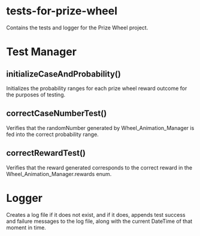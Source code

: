 # tests-for-prize-wheel
Contains the tests and logger for the Prize Wheel project.

# Test Manager
## initializeCaseAndProbability()
Initializes the probability ranges for each prize wheel reward outcome for the purposes of testing.

## correctCaseNumberTest()
Verifies that the randomNumber generated by Wheel_Animation_Manager is fed into the correct probability range.

## correctRewardTest()
Verifies that the reward generated corresponds to the correct reward in the Wheel_Animation_Manager.rewards enum.

# Logger
Creates a log file if it does not exist, and if it does, appends test success and failure messages to the log file, along with the current DateTime of that moment in time.
